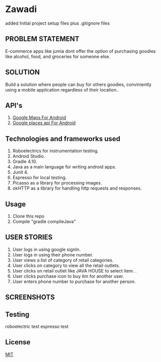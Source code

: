 # Zawadi
added Initial project setup files plus .gitignore files

## PROBLEM STATEMENT

E-commerce apps like jumia dont offer the option of purchasing goodies like alcohol, food, and groceries for someone else.

## SOLUTION

 Build a solution where people can buy for others goodies, conviniently using a mobile application regardless of their location..
 
 ## API's
 1. [Google Maps For Android](https://developers.google.com/maps/documentation/android-sdk/intro)
 2. [Google places api For Android](https://developers.google.com/places/web-service/search)

## Technologies and frameworks used

1. Roboelectrics for instrumentation testing.
2. Android Studio.
3. Gradle 4.10.
4. Java as a main language for writing android apps.
5. Junit 4.
6. Espresso for local testing.
7. Picasso as a library for processing images.
8. okHTTP as a library for handling http requests and responses.


## Usage
1. Clone this repo
2. Compile "gradle compileJava"

## USER STORIES
1. User logs in using google signIn.
2. User logs in using their phone number. 
3. User views a list of category of retail categories.
4. User clicks on category to view all the retail outlets.
5. User clicks on retail outlet like JAVA HOUSE to select item.   .
6. User clicks purchase icon to buy itm for another user.
7. User enters phone number to purchase for another person.

## SCREENSHOTS

## Testing
roboelectric test
espresso test

## License
[MIT](https://choosealicense.com/licenses/mit/)
